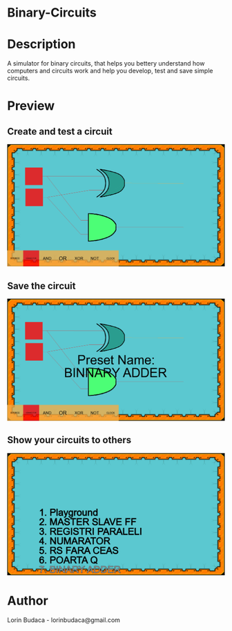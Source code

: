 # Binary-Circuits

<h1> Description </h1>
  <p> A simulator for binary circuits, that helps you bettery understand how computers and circuits work and help you develop, test and save simple circuits.<p>

<h1> Preview </h1>
<h2> Create and test a circuit</h2>
<img src="1.png" alt="Screenshot">

<h2> Save the circuit</h2>
<img src="2.png" alt="Screenshot">

<h2> Show your circuits to others</h2>
<img src="3.png" alt="Screenshot">

<h1> Author </h1>
<p>Lorin Budaca - lorinbudaca@gmail.com</p>

